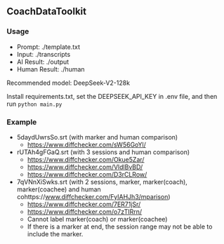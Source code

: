 ## CoachDataToolkit

### Usage
- Prompt: ./template.txt
- Input: ./transcripts
- AI Result: ./output
- Human Result: ./human

Recommended model: DeepSeek-V2-128k

Install requirements.txt, set the DEEPSEEK_API_KEY in .env file, and then run `python main.py`

### Example 
- 5daydUwrsSo.srt (with marker and human comparison)
  - https://www.diffchecker.com/sW56GoYl/
- rUTAh4gFGaQ.srt (with 3 sessions and human comparison)
  - https://www.diffchecker.com/Okue5Zar/
  - https://www.diffchecker.com/VldlBvBD/
  - https://www.diffchecker.com/D3rCLRow/
- 7qVNnXiSwks.srt (with 2 sessions, marker, marker(coach), marker(coachee) and human cohttps://www.diffchecker.com/FyIAHJh3/mparison)
  - https://www.diffchecker.com/7ER71jSr/
  - https://www.diffchecker.com/o7zTIRrn/
  - Cannot label marker(coach) or marker(coachee)
  - If there is a marker at end, the session range may not be able to include the marker.



